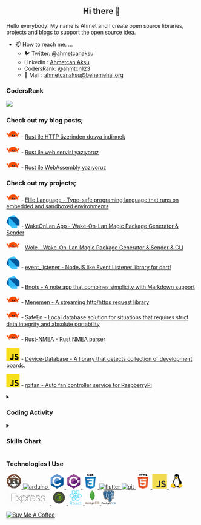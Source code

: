 <h2 align="center">Hi there 👋</h2>

Hello everybody! My name is Ahmet and I create open source libraries, projects and blogs to support the open source idea.

- 📫 How to reach me: ...
  - 🐦 Twitter: [@ahmetcanaksu](https://twitter.com/ahmetcanaksu)
  - LinkedIn  : [Ahmetcan Aksu](https://www.linkedin.com/in/ahmetcanaksu/)
  - CodersRank: [@ahmtcn123](https://profile.codersrank.io/user/ahmtcn123)
  - 📨 Mail   : ahmetcanaksu@behemehal.org

### CodersRank
<img height="250px" src="https://cr-ss-service.azurewebsites.net/api/ScreenShot?widget=summary&branding=false&username=ahmtcn123&badges=3&show-avatar=false&style=--header-bg-color:%23f78166;--border-radius:10px"/>

### Check out my blog posts;

<img src="https://raw.githubusercontent.com/ahmtcn123/ahmtcn123/main/rust.png" width="35"> - [Rust ile HTTP üzerinden dosya indirmek](https://www.linkedin.com/pulse/rust-ile-http-%25C3%25BCzerinden-dosya-indirmek-ahmetcan-aksu/)

<img src="https://raw.githubusercontent.com/ahmtcn123/ahmtcn123/main/rust.png" width="35"> - [Rust ile web servisi yazıyoruz](https://www.linkedin.com/pulse/rust-ile-web-servisi-yaz%C4%B1yoruz-ahmetcan-aksu/)

<img src="https://raw.githubusercontent.com/ahmtcn123/ahmtcn123/main/rust.png" width="35"> - [Rust ile WebAssembly yazıyoruz](https://www.linkedin.com/pulse/rust-ile-webassembly-yaz%25C4%25B1yoruz-ahmetcan-aksu/?trackingId=HYV97J0LS96u8vtsNryQpw%3D%3D)


### Check out my projects;

<img src="https://raw.githubusercontent.com/ahmtcn123/ahmtcn123/main/rust.png" width="35"> - [Ellie Language -  Type-safe programing language that runs on embedded and sandboxed environments](https://github.com/behemehal/Ellie-Language)

<img src="https://raw.githubusercontent.com/ahmtcn123/ahmtcn123/main/dartlang.png" width="35"> - [WakeOnLan App - Wake-On-Lan Magic Package Generator & Sender](https://github.com/behemehal/WoleApp)

<img src="https://raw.githubusercontent.com/ahmtcn123/ahmtcn123/main/rust.png" width="35"> - [Wole -  Wake-On-Lan Magic Package Generator & Sender & CLI](https://github.com/ahmtcn123/Wole)

<img src="https://raw.githubusercontent.com/ahmtcn123/ahmtcn123/main/dartlang.png" width="35"> - [event_listener - NodeJS like Event Listener library for dart!](https://github.com/behemehal/event_listener)

<img src="https://raw.githubusercontent.com/ahmtcn123/ahmtcn123/main/dartlang.png" width="35"> - [Bnots -  A note app that combines simplicity with Markdown support](https://github.com/behemehal/Bnots)

 <img src="https://raw.githubusercontent.com/ahmtcn123/ahmtcn123/main/rust.png" width="35"> - [Menemen - A streaming http/https request library](https://github.com/behemehal/Menemen)
 
 <img src="https://raw.githubusercontent.com/ahmtcn123/ahmtcn123/main/rust.png" width="35"> - [SafeEn - Local database solution for situations that requires strict data integrity and absolute portability](https://github.com/behemehal/SafeEn)


 <img src="https://raw.githubusercontent.com/ahmtcn123/ahmtcn123/main/rust.png" width="35"> - [Rust-NMEA - Rust NMEA parser](https://github.com/ahmtcn123/Rust-NMEA)

 <img src="https://raw.githubusercontent.com/ahmtcn123/ahmtcn123/main/js.png" width="35"> - [Device-Database - A library that detects collection of development boards.](https://github.com/ahmtcn123/Device-Database)

<img src="https://raw.githubusercontent.com/ahmtcn123/ahmtcn123/main/js.png" width="35"> - [rpifan - Auto fan controller service for RaspberryPi ](https://github.com/ahmtcn123/rpifan)

<details>
  <summary><h3>Coding Activity</h3></summary>
  <br/>
  <img width="500px" src="https://wakatime.com/share/@ahmtcn123/0c710312-0d3a-460e-98e4-60d4ab2a6db2.png" />
</details>

<details>
  <summary><h3>Skills Chart</h3></summary>
  <br/>
  <img height="400px" src="https://cr-skills-chart-widget.azurewebsites.net/api/api?username=ahmtcn123&width=700"/>
</details>



### Technologies I Use

<p align="left">
  <a href="https://www.rust-lang.org" target="_blank" rel="noreferrer">
    <img
      src="https://raw.githubusercontent.com/ahmtcn123/ahmtcn123/main/rust_logo.png"
      alt="rust"
      width="40"
      height="40"
    />
  </a>
  <a href="https://www.arduino.cc/" target="_blank" rel="noreferrer">
    <img
      src="https://cdn.worldvectorlogo.com/logos/arduino-1.svg"
      alt="arduino"
      width="40"
      height="40"
    />
  </a>
  <a href="https://www.cprogramming.com/" target="_blank" rel="noreferrer">
    <img
      src="https://raw.githubusercontent.com/devicons/devicon/master/icons/c/c-original.svg"
      alt="c"
      width="40"
      height="40"
    />
  </a>
  <a href="https://www.w3schools.com/cs/" target="_blank" rel="noreferrer">
    <img
      src="https://raw.githubusercontent.com/devicons/devicon/master/icons/csharp/csharp-original.svg"
      alt="csharp"
      width="40"
      height="40"
    />
  </a>
  <a href="https://www.w3schools.com/css/" target="_blank" rel="noreferrer">
    <img
      src="https://raw.githubusercontent.com/devicons/devicon/master/icons/css3/css3-original-wordmark.svg"
      alt="css3"
      width="40"
      height="40"
    />
  </a>
  <a href="https://flutter.dev" target="_blank" rel="noreferrer">
    <img
      src="https://www.vectorlogo.zone/logos/flutterio/flutterio-icon.svg"
      alt="flutter"
      width="40"
      height="40"
    />
  </a>
  <a href="https://git-scm.com/" target="_blank" rel="noreferrer">
    <img
      src="https://www.vectorlogo.zone/logos/git-scm/git-scm-icon.svg"
      alt="git"
      width="40"
      height="40"
    />
  </a>
  <a href="https://www.w3.org/html/" target="_blank" rel="noreferrer">
    <img
      src="https://raw.githubusercontent.com/devicons/devicon/master/icons/html5/html5-original-wordmark.svg"
      alt="html5"
      width="40"
      height="40"
    />
  </a>
  <a
    href="https://developer.mozilla.org/en-US/docs/Web/JavaScript"
    target="_blank"
    rel="noreferrer"
  >
    <img
      src="https://raw.githubusercontent.com/devicons/devicon/master/icons/javascript/javascript-original.svg"
      alt="javascript"
      width="40"
      height="40"
    />
  </a>
  <a href="https://www.linux.org/" target="_blank" rel="noreferrer">
    <img
      src="https://raw.githubusercontent.com/devicons/devicon/master/icons/linux/linux-original.svg"
      alt="linux"
      width="40"
      height="40"
    />
  </a>
  <a href="https://expressjs.com/" target="_blank" rel="noreferrer">
    <img
      src="https://raw.githubusercontent.com/ahmtcn123/ahmtcn123/main/express_logo.png"
      alt="expressjs"
      width="115"
      height="40"
    />
  </a>
  <a href="https://nodejs.org" target="_blank" rel="noreferrer">
    <img
      src="https://raw.githubusercontent.com/ahmtcn123/ahmtcn123/main/node_logo.png"
      alt="nodejs"
      width="40"
      height="40"
    />
  </a>
  <a href="https://reactjs.org/" target="_blank" rel="noreferrer">
    <img
      src="https://raw.githubusercontent.com/devicons/devicon/master/icons/react/react-original-wordmark.svg"
      alt="react"
      width="40"
      height="40"
    />
  </a>
   <a href="https://www.mongodb.com/" target="_blank" rel="noreferrer">
    <img
      src="https://raw.githubusercontent.com/devicons/devicon/master/icons/mongodb/mongodb-original-wordmark.svg"
      alt="mongo"
      height="40"
      width="40"
    />
  </a>
  </a>
   <a href="https://www.postgresql.org/" target="_blank" rel="noreferrer">
    <img
      src="https://raw.githubusercontent.com/devicons/devicon/master/icons/postgresql/postgresql-original-wordmark.svg"
      alt="mongo"
      height="40"
      width="40"
    />
  </a>
</p>


<a href="https://www.buymeacoffee.com/ahmtcn123" target="_blank"><img src="https://www.buymeacoffee.com/assets/img/custom_images/orange_img.png" alt="Buy Me A Coffee" style="height: 41px !important;width: 174px !important;box-shadow: 0px 3px 2px 0px rgba(190, 190, 190, 0.5) !important;-webkit-box-shadow: 0px 3px 2px 0px rgba(190, 190, 190, 0.5) !important;" ></a>

